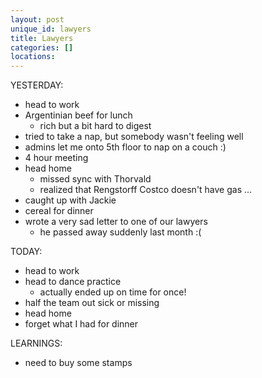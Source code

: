 ```yaml
---
layout: post
unique_id: lawyers
title: Lawyers
categories: []
locations: 
---
```


YESTERDAY:
* head to work
* Argentinian beef for lunch
  * rich but a bit hard to digest
* tried to take a nap, but somebody wasn't feeling well
* admins let me onto 5th floor to nap on a couch :)
* 4 hour meeting
* head home
  * missed sync with Thorvald
  * realized that Rengstorff Costco doesn't have gas ...
* caught up with Jackie
* cereal for dinner
* wrote a very sad letter to one of our lawyers
  * he passed away suddenly last month :(

TODAY:
* head to work
* head to dance practice
  * actually ended up on time for once!
* half the team out sick or missing
* head home
* forget what I had for dinner

LEARNINGS:
* need to buy some stamps
